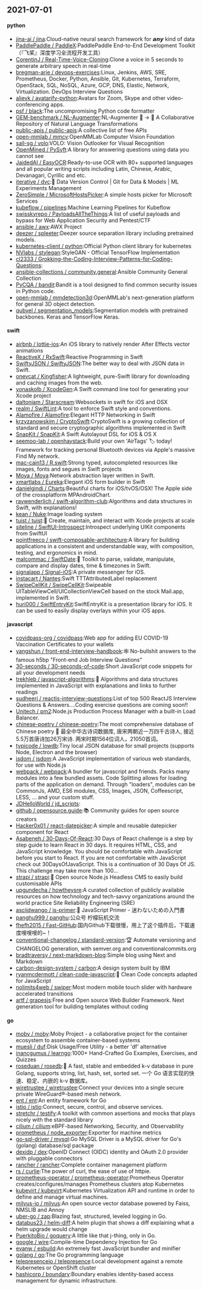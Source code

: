 ## 2021-07-01

#### python
* [jina-ai / jina](https://github.com/jina-ai/jina):Cloud-native neural search framework for 𝙖𝙣𝙮 kind of data
* [PaddlePaddle / PaddleX](https://github.com/PaddlePaddle/PaddleX):PaddlePaddle End-to-End Development Toolkit（『飞桨』深度学习全流程开发工具）
* [CorentinJ / Real-Time-Voice-Cloning](https://github.com/CorentinJ/Real-Time-Voice-Cloning):Clone a voice in 5 seconds to generate arbitrary speech in real-time
* [bregman-arie / devops-exercises](https://github.com/bregman-arie/devops-exercises):Linux, Jenkins, AWS, SRE, Prometheus, Docker, Python, Ansible, Git, Kubernetes, Terraform, OpenStack, SQL, NoSQL, Azure, GCP, DNS, Elastic, Network, Virtualization. DevOps Interview Questions
* [alievk / avatarify-python](https://github.com/alievk/avatarify-python):Avatars for Zoom, Skype and other video-conferencing apps.
* [psf / black](https://github.com/psf/black):The uncompromising Python code formatter
* [GEM-benchmark / NL-Augmenter](https://github.com/GEM-benchmark/NL-Augmenter):NL-Augmenter
🦎
→
🐍
A Collaborative Repository of Natural Language Transformations
* [public-apis / public-apis](https://github.com/public-apis/public-apis):A collective list of free APIs
* [open-mmlab / mmcv](https://github.com/open-mmlab/mmcv):OpenMMLab Computer Vision Foundation
* [sail-sg / volo](https://github.com/sail-sg/volo):VOLO: Vision Outlooker for Visual Recognition
* [OpenMined / PySyft](https://github.com/OpenMined/PySyft):A library for answering questions using data you cannot see
* [JaidedAI / EasyOCR](https://github.com/JaidedAI/EasyOCR):Ready-to-use OCR with 80+ supported languages and all popular writing scripts including Latin, Chinese, Arabic, Devanagari, Cyrillic and etc.
* [iterative / dvc](https://github.com/iterative/dvc):🦉
Data Version Control | Git for Data & Models | ML Experiments Management
* [ZeroSimple / MicrosoftHostsPicker](https://github.com/ZeroSimple/MicrosoftHostsPicker):A simple hosts picker for Microsoft Services
* [kubeflow / pipelines](https://github.com/kubeflow/pipelines):Machine Learning Pipelines for Kubeflow
* [swisskyrepo / PayloadsAllTheThings](https://github.com/swisskyrepo/PayloadsAllTheThings):A list of useful payloads and bypass for Web Application Security and Pentest/CTF
* [ansible / awx](https://github.com/ansible/awx):AWX Project
* [deezer / spleeter](https://github.com/deezer/spleeter):Deezer source separation library including pretrained models.
* [kubernetes-client / python](https://github.com/kubernetes-client/python):Official Python client library for kubernetes
* [NVlabs / stylegan](https://github.com/NVlabs/stylegan):StyleGAN - Official TensorFlow Implementation
* [cl2333 / Grokking-the-Coding-Interview-Patterns-for-Coding-Questions](https://github.com/cl2333/Grokking-the-Coding-Interview-Patterns-for-Coding-Questions):
* [ansible-collections / community.general](https://github.com/ansible-collections/community.general):Ansible Community General Collection
* [PyCQA / bandit](https://github.com/PyCQA/bandit):Bandit is a tool designed to find common security issues in Python code.
* [open-mmlab / mmdetection3d](https://github.com/open-mmlab/mmdetection3d):OpenMMLab's next-generation platform for general 3D object detection.
* [qubvel / segmentation_models](https://github.com/qubvel/segmentation_models):Segmentation models with pretrained backbones. Keras and TensorFlow Keras.

#### swift
* [airbnb / lottie-ios](https://github.com/airbnb/lottie-ios):An iOS library to natively render After Effects vector animations
* [ReactiveX / RxSwift](https://github.com/ReactiveX/RxSwift):Reactive Programming in Swift
* [SwiftyJSON / SwiftyJSON](https://github.com/SwiftyJSON/SwiftyJSON):The better way to deal with JSON data in Swift.
* [onevcat / Kingfisher](https://github.com/onevcat/Kingfisher):A lightweight, pure-Swift library for downloading and caching images from the web.
* [yonaskolb / XcodeGen](https://github.com/yonaskolb/XcodeGen):A Swift command line tool for generating your Xcode project
* [daltoniam / Starscream](https://github.com/daltoniam/Starscream):Websockets in swift for iOS and OSX
* [realm / SwiftLint](https://github.com/realm/SwiftLint):A tool to enforce Swift style and conventions.
* [Alamofire / Alamofire](https://github.com/Alamofire/Alamofire):Elegant HTTP Networking in Swift
* [krzyzanowskim / CryptoSwift](https://github.com/krzyzanowskim/CryptoSwift):CryptoSwift is a growing collection of standard and secure cryptographic algorithms implemented in Swift
* [SnapKit / SnapKit](https://github.com/SnapKit/SnapKit):A Swift Autolayout DSL for iOS & OS X
* [seemoo-lab / openhaystack](https://github.com/seemoo-lab/openhaystack):Build your own 'AirTags'
🏷
today! Framework for tracking personal Bluetooth devices via Apple's massive Find My network.
* [mac-cain13 / R.swift](https://github.com/mac-cain13/R.swift):Strong typed, autocompleted resources like images, fonts and segues in Swift projects
* [Moya / Moya](https://github.com/Moya/Moya):Network abstraction layer written in Swift.
* [xmartlabs / Eureka](https://github.com/xmartlabs/Eureka):Elegant iOS form builder in Swift
* [danielgindi / Charts](https://github.com/danielgindi/Charts):Beautiful charts for iOS/tvOS/OSX! The Apple side of the crossplatform MPAndroidChart.
* [raywenderlich / swift-algorithm-club](https://github.com/raywenderlich/swift-algorithm-club):Algorithms and data structures in Swift, with explanations!
* [kean / Nuke](https://github.com/kean/Nuke):Image loading system
* [tuist / tuist](https://github.com/tuist/tuist):🚀
Create, maintain, and interact with Xcode projects at scale
* [siteline / SwiftUI-Introspect](https://github.com/siteline/SwiftUI-Introspect):Introspect underlying UIKit components from SwiftUI
* [pointfreeco / swift-composable-architecture](https://github.com/pointfreeco/swift-composable-architecture):A library for building applications in a consistent and understandable way, with composition, testing, and ergonomics in mind.
* [malcommac / SwiftDate](https://github.com/malcommac/SwiftDate):🐔
Toolkit to parse, validate, manipulate, compare and display dates, time & timezones in Swift.
* [signalapp / Signal-iOS](https://github.com/signalapp/Signal-iOS):A private messenger for iOS.
* [instacart / Nantes](https://github.com/instacart/Nantes):Swift TTTAttributedLabel replacement
* [SwipeCellKit / SwipeCellKit](https://github.com/SwipeCellKit/SwipeCellKit):Swipeable UITableViewCell/UICollectionViewCell based on the stock Mail.app, implemented in Swift.
* [huri000 / SwiftEntryKit](https://github.com/huri000/SwiftEntryKit):SwiftEntryKit is a presentation library for iOS. It can be used to easily display overlays within your iOS apps.

#### javascript
* [covidpass-org / covidpass](https://github.com/covidpass-org/covidpass):Web app for adding EU COVID-19 Vaccination Certificates to your wallets
* [yangshun / front-end-interview-handbook](https://github.com/yangshun/front-end-interview-handbook):🕸
No-bullshit answers to the famous h5bp "Front-end Job Interview Questions"
* [30-seconds / 30-seconds-of-code](https://github.com/30-seconds/30-seconds-of-code):Short JavaScript code snippets for all your development needs
* [trekhleb / javascript-algorithms](https://github.com/trekhleb/javascript-algorithms):📝
Algorithms and data structures implemented in JavaScript with explanations and links to further readings
* [sudheerj / reactjs-interview-questions](https://github.com/sudheerj/reactjs-interview-questions):List of top 500 ReactJS Interview Questions & Answers....Coding exercise questions are coming soon!!
* [Unitech / pm2](https://github.com/Unitech/pm2):Node.js Production Process Manager with a built-in Load Balancer.
* [chinese-poetry / chinese-poetry](https://github.com/chinese-poetry/chinese-poetry):The most comprehensive database of Chinese poetry
🧶
最全中华古诗词数据库, 唐宋两朝近一万四千古诗人, 接近5.5万首唐诗加26万宋诗. 两宋时期1564位词人，21050首词。
* [typicode / lowdb](https://github.com/typicode/lowdb):Tiny local JSON database for small projects (supports Node, Electron and the browser)
* [jsdom / jsdom](https://github.com/jsdom/jsdom):A JavaScript implementation of various web standards, for use with Node.js
* [webpack / webpack](https://github.com/webpack/webpack):A bundler for javascript and friends. Packs many modules into a few bundled assets. Code Splitting allows for loading parts of the application on demand. Through "loaders", modules can be CommonJs, AMD, ES6 modules, CSS, Images, JSON, Coffeescript, LESS, ... and your custom stuff.
* [JDHelloWorld / jd_scripts](https://github.com/JDHelloWorld/jd_scripts):
* [github / opensource.guide](https://github.com/github/opensource.guide):📚
Community guides for open source creators
* [Hacker0x01 / react-datepicker](https://github.com/Hacker0x01/react-datepicker):A simple and reusable datepicker component for React
* [Asabeneh / 30-Days-Of-React](https://github.com/Asabeneh/30-Days-Of-React):30 Days of React challenge is a step by step guide to learn React in 30 days. It requires HTML, CSS, and JavaScript knowledge. You should be comfortable with JavaScript before you start to React. If you are not comfortable with JavaScript check out 30DaysOfJavaScript. This is a continuation of 30 Days Of JS. This challenge may take more than 100…
* [strapi / strapi](https://github.com/strapi/strapi):🚀
Open source Node.js Headless CMS to easily build customisable APIs
* [upgundecha / howtheysre](https://github.com/upgundecha/howtheysre):A curated collection of publicly available resources on how technology and tech-savvy organizations around the world practice Site Reliability Engineering (SRE)
* [asciidwango / js-primer](https://github.com/asciidwango/js-primer):📖
JavaScript Primer - 迷わないための入門書
* [panghu999 / panghu](https://github.com/panghu999/panghu):公众号 柠檬玩机交流
* [fhefh2015 / Fast-GitHub](https://github.com/fhefh2015/Fast-GitHub):国内Github下载很慢，用上了这个插件后，下载速度嗖嗖嗖的~！
* [conventional-changelog / standard-version](https://github.com/conventional-changelog/standard-version):🏆
Automate versioning and CHANGELOG generation, with semver.org and conventionalcommits.org
* [bradtraversy / next-markdown-blog](https://github.com/bradtraversy/next-markdown-blog):Simple blog using Next and Markdown
* [carbon-design-system / carbon](https://github.com/carbon-design-system/carbon):A design system built by IBM
* [ryanmcdermott / clean-code-javascript](https://github.com/ryanmcdermott/clean-code-javascript):🛁
Clean Code concepts adapted for JavaScript
* [nolimits4web / swiper](https://github.com/nolimits4web/swiper):Most modern mobile touch slider with hardware accelerated transitions
* [artf / grapesjs](https://github.com/artf/grapesjs):Free and Open source Web Builder Framework. Next generation tool for building templates without coding

#### go
* [moby / moby](https://github.com/moby/moby):Moby Project - a collaborative project for the container ecosystem to assemble container-based systems
* [muesli / duf](https://github.com/muesli/duf):Disk Usage/Free Utility - a better 'df' alternative
* [inancgumus / learngo](https://github.com/inancgumus/learngo):1000+ Hand-Crafted Go Examples, Exercises, and Quizzes
* [roseduan / rosedb](https://github.com/roseduan/rosedb):🚀
A fast, stable and embedded k-v database in pure Golang, supports string, list, hash, set, sorted set. 一个 Go 语言实现的快速、稳定、内嵌的 k-v 数据库。
* [wiretrustee / wiretrustee](https://github.com/wiretrustee/wiretrustee):Connect your devices into a single secure private WireGuard®-based mesh network.
* [ent / ent](https://github.com/ent/ent):An entity framework for Go
* [istio / istio](https://github.com/istio/istio):Connect, secure, control, and observe services.
* [stretchr / testify](https://github.com/stretchr/testify):A toolkit with common assertions and mocks that plays nicely with the standard library
* [cilium / cilium](https://github.com/cilium/cilium):eBPF-based Networking, Security, and Observability
* [prometheus / node_exporter](https://github.com/prometheus/node_exporter):Exporter for machine metrics
* [go-sql-driver / mysql](https://github.com/go-sql-driver/mysql):Go MySQL Driver is a MySQL driver for Go's (golang) database/sql package
* [dexidp / dex](https://github.com/dexidp/dex):OpenID Connect (OIDC) identity and OAuth 2.0 provider with pluggable connectors
* [rancher / rancher](https://github.com/rancher/rancher):Complete container management platform
* [rs / curlie](https://github.com/rs/curlie):The power of curl, the ease of use of httpie.
* [prometheus-operator / prometheus-operator](https://github.com/prometheus-operator/prometheus-operator):Prometheus Operator creates/configures/manages Prometheus clusters atop Kubernetes
* [kubevirt / kubevirt](https://github.com/kubevirt/kubevirt):Kubernetes Virtualization API and runtime in order to define and manage virtual machines.
* [milvus-io / milvus](https://github.com/milvus-io/milvus):An open source vector database powered by Faiss, NMSLIB and Annoy
* [uber-go / zap](https://github.com/uber-go/zap):Blazing fast, structured, leveled logging in Go.
* [databus23 / helm-diff](https://github.com/databus23/helm-diff):A helm plugin that shows a diff explaining what a helm upgrade would change
* [PuerkitoBio / goquery](https://github.com/PuerkitoBio/goquery):A little like that j-thing, only in Go.
* [google / wire](https://github.com/google/wire):Compile-time Dependency Injection for Go
* [evanw / esbuild](https://github.com/evanw/esbuild):An extremely fast JavaScript bundler and minifier
* [golang / go](https://github.com/golang/go):The Go programming language
* [telepresenceio / telepresence](https://github.com/telepresenceio/telepresence):Local development against a remote Kubernetes or OpenShift cluster
* [hashicorp / boundary](https://github.com/hashicorp/boundary):Boundary enables identity-based access management for dynamic infrastructure.
